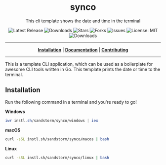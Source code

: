 <h1 align="center">synco</h1>
<p align="center">This cli template shows the date and time in the terminal</p>

<p align="center">

<a style="text-decoration: none" href="https://github.com/sandstorm/synco/releases">
<img src="https://img.shields.io/github/v/release/sandstorm/synco?style=flat-square" alt="Latest Release">
</a>

<a style="text-decoration: none" href="https://github.com/sandstorm/synco/releases">
<img src="https://img.shields.io/github/downloads/sandstorm/synco/total.svg?style=flat-square" alt="Downloads">
</a>

<a style="text-decoration: none" href="https://github.com/sandstorm/synco/stargazers">
<img src="https://img.shields.io/github/stars/sandstorm/synco.svg?style=flat-square" alt="Stars">
</a>

<a style="text-decoration: none" href="https://github.com/sandstorm/synco/fork">
<img src="https://img.shields.io/github/forks/sandstorm/synco.svg?style=flat-square" alt="Forks">
</a>

<a style="text-decoration: none" href="https://github.com/sandstorm/synco/issues">
<img src="https://img.shields.io/github/issues/sandstorm/synco.svg?style=flat-square" alt="Issues">
</a>

<a style="text-decoration: none" href="https://opensource.org/licenses/MIT">
<img src="https://img.shields.io/badge/License-MIT-yellow.svg?style=flat-square" alt="License: MIT">
</a>

<br/>

<a style="text-decoration: none" href="https://github.com/sandstorm/synco/releases">
<img src="https://img.shields.io/badge/platform-windows%20%7C%20macos%20%7C%20linux-informational?style=for-the-badge" alt="Downloads">
</a>

<br/>

</p>

----

<p align="center">
<strong><a href="https://sandstorm.github.io/synco/#/installation">Installation</a></strong>
|
<strong><a href="https://sandstorm.github.io/synco/#/docs">Documentation</a></strong>
|
<strong><a href="https://sandstorm.github.io/synco/#/CONTRIBUTING">Contributing</a></strong>
</p>

----

This is a template CLI application, which can be used as a boilerplate for awesome CLI tools written in Go.
This template prints the date or time to the terminal.

## Installation

Run the following command in a terminal and you're ready to go!

**Windows**
```powershell
iwr instl.sh/sandstorm/synco/windows | iex
```

**macOS**
```bash
curl -sSL instl.sh/sandstorm/synco/macos | bash
```

**Linux**
```bash
curl -sSL instl.sh/sandstorm/synco/linux | bash
```
